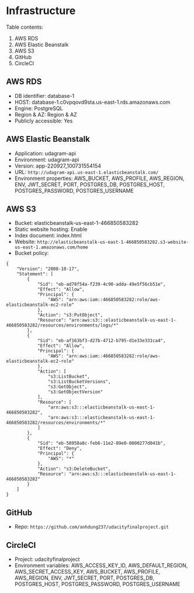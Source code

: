 # Infrastructure
Table contents:
1. AWS RDS
2. AWS Elastic Beanstalk
3. AWS S3
4. GitHub
5. CircleCI

## AWS RDS
- DB identifier: database-1
- HOST: database-1.c0vpqovd9sta.us-east-1.rds.amazonaws.com
- Engine: PostgreSQL
- Region & AZ: Region & AZ
- Publicly accessible: Yes

## AWS Elastic Beanstalk
- Application: udagram-api
- Environment: udagram-api
- Version: app-220927_100731554154
- URL: `http://udagram-api.us-east-1.elasticbeanstalk.com/`
- Environment properties: AWS_BUCKET, AWS_PROFILE, AWS_REGION, ENV, JWT_SECRET, PORT, POSTGRES_DB, POSTGRES_HOST, POSTGRES_PASSWORD, POSTGRES_USERNAME

## AWS S3
- Bucket: elasticbeanstalk-us-east-1-466850583282
- Static website hosting: Enable
- Index document: index.html
- Website: `http://elasticbeanstalk-us-east-1-466850583282.s3-website-us-east-1.amazonaws.com/home`
- Bucket policy:
```
{
    "Version": "2008-10-17",
    "Statement": [
        {
            "Sid": "eb-ad78f54a-f239-4c90-adda-49e5f56cb51e",
            "Effect": "Allow",
            "Principal": {
                "AWS": "arn:aws:iam::466850583282:role/aws-elasticbeanstalk-ec2-role"
            },
            "Action": "s3:PutObject",
            "Resource": "arn:aws:s3:::elasticbeanstalk-us-east-1-466850583282/resources/environments/logs/*"
        },
        {
            "Sid": "eb-af163bf3-d27b-4712-b795-d1e33e331ca4",
            "Effect": "Allow",
            "Principal": {
                "AWS": "arn:aws:iam::466850583282:role/aws-elasticbeanstalk-ec2-role"
            },
            "Action": [
                "s3:ListBucket",
                "s3:ListBucketVersions",
                "s3:GetObject",
                "s3:GetObjectVersion"
            ],
            "Resource": [
                "arn:aws:s3:::elasticbeanstalk-us-east-1-466850583282",
                "arn:aws:s3:::elasticbeanstalk-us-east-1-466850583282/resources/environments/*"
            ]
        },
        {
            "Sid": "eb-58950a8c-feb6-11e2-89e0-0800277d041b",
            "Effect": "Deny",
            "Principal": {
                "AWS": "*"
            },
            "Action": "s3:DeleteBucket",
            "Resource": "arn:aws:s3:::elasticbeanstalk-us-east-1-466850583282"
        }
    ]
}
```

## GitHub
- Repo: `https://github.com/anhdung237/udacityfinalproject.git`

## CircleCI
- Project: udacityfinalproject
- Environment variables: AWS_ACCESS_KEY_ID, AWS_DEFAULT_REGION, AWS_SECRET_ACCESS_KEY, AWS_BUCKET, AWS_PROFILE, AWS_REGION, ENV, JWT_SECRET, PORT, POSTGRES_DB, POSTGRES_HOST, POSTGRES_PASSWORD, POSTGRES_USERNAME